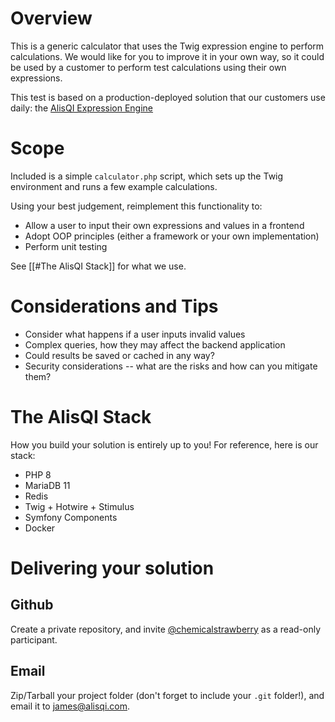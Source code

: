 # Overview
This is a generic calculator that uses the Twig expression engine to perform calculations. We would like for you to improve it in your own way, so it could be used by a customer to perform test calculations using their own expressions.

This test is based on a production-deployed solution that our customers use daily: the [AlisQI Expression Engine](https://help.alisqi.com/advanced-calculations)

# Scope
Included is a simple `calculator.php` script, which sets up the Twig environment and runs a few example calculations.

Using your best judgement, reimplement this functionality to:
* Allow a user to input their own expressions and values in a frontend
* Adopt OOP principles (either a framework or your own implementation)
* Perform unit testing

See [[#The AlisQI Stack]] for what we use.

# Considerations and Tips
* Consider what happens if a user inputs invalid values
* Complex queries, how they may affect the backend application
* Could results be saved or cached in any way?
* Security considerations -- what are the risks and how can you mitigate them?

# The AlisQI Stack
How you build your solution is entirely up to you! For reference, here is our stack:
* PHP 8
* MariaDB 11
* Redis
* Twig + Hotwire + Stimulus
* Symfony Components
* Docker

# Delivering your solution
## Github
Create a private repository, and invite [@chemicalstrawberry](https://github.com/chemicalstrawberry) as a read-only participant.

## Email
Zip/Tarball your project folder (don't forget to include your `.git` folder!), and email it to [james@alisqi.com](james@alisqi.com).

